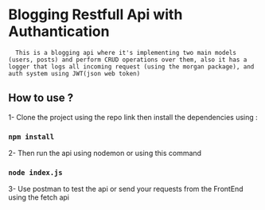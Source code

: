 # Blogging Restfull Api with Authantication

      This is a blogging api where it's implementing two main models (users, posts) and perform CRUD operations over them, also it has a logger that logs all incoming request (using the morgan package), and auth system using JWT(json web token)

## How to use ?

 1- Clone the project using the repo link then install the dependencies using :

### `npm install`

2- Then run the api using nodemon or using this command

### `node index.js`

3- Use postman to test the api or send your requests from the FrontEnd using the fetch api
